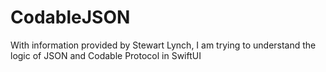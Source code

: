 # CodableJSON
With information provided by Stewart Lynch, I am trying to understand the logic of JSON and Codable Protocol in SwiftUI
